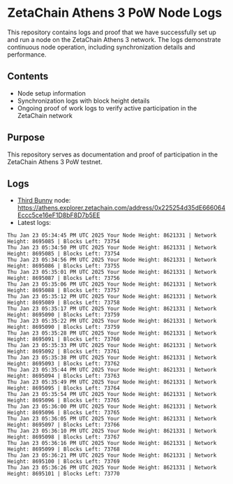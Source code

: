 # ZetaChain Athens 3 PoW Node Logs
This repository contains logs and proof that we have successfully set up and run a node on the ZetaChain Athens 3 network. The logs demonstrate continuous node operation, including synchronization details and performance.

## Contents
- Node setup information
- Synchronization logs with block height details
- Ongoing proof of work logs to verify active participation in the ZetaChain network

## Purpose
This repository serves as documentation and proof of participation in the ZetaChain Athens 3 PoW testnet.

## Logs

- [Third Bunny](https://thirdbunny.xyz/) node: https://athens.explorer.zetachain.com/address/0x225254d35dE666064Eccc5ce16eF1D8bF8D7b5EE
- Latest logs:
```
Thu Jan 23 05:34:45 PM UTC 2025 Your Node Height: 8621331 | Network Height: 8695085 | Blocks Left: 73754
Thu Jan 23 05:34:50 PM UTC 2025 Your Node Height: 8621331 | Network Height: 8695085 | Blocks Left: 73754
Thu Jan 23 05:34:56 PM UTC 2025 Your Node Height: 8621331 | Network Height: 8695086 | Blocks Left: 73755
Thu Jan 23 05:35:01 PM UTC 2025 Your Node Height: 8621331 | Network Height: 8695087 | Blocks Left: 73756
Thu Jan 23 05:35:06 PM UTC 2025 Your Node Height: 8621331 | Network Height: 8695088 | Blocks Left: 73757
Thu Jan 23 05:35:12 PM UTC 2025 Your Node Height: 8621331 | Network Height: 8695089 | Blocks Left: 73758
Thu Jan 23 05:35:17 PM UTC 2025 Your Node Height: 8621331 | Network Height: 8695090 | Blocks Left: 73759
Thu Jan 23 05:35:22 PM UTC 2025 Your Node Height: 8621331 | Network Height: 8695090 | Blocks Left: 73759
Thu Jan 23 05:35:28 PM UTC 2025 Your Node Height: 8621331 | Network Height: 8695091 | Blocks Left: 73760
Thu Jan 23 05:35:33 PM UTC 2025 Your Node Height: 8621331 | Network Height: 8695092 | Blocks Left: 73761
Thu Jan 23 05:35:38 PM UTC 2025 Your Node Height: 8621331 | Network Height: 8695093 | Blocks Left: 73762
Thu Jan 23 05:35:44 PM UTC 2025 Your Node Height: 8621331 | Network Height: 8695094 | Blocks Left: 73763
Thu Jan 23 05:35:49 PM UTC 2025 Your Node Height: 8621331 | Network Height: 8695095 | Blocks Left: 73764
Thu Jan 23 05:35:54 PM UTC 2025 Your Node Height: 8621331 | Network Height: 8695096 | Blocks Left: 73765
Thu Jan 23 05:36:00 PM UTC 2025 Your Node Height: 8621331 | Network Height: 8695096 | Blocks Left: 73765
Thu Jan 23 05:36:05 PM UTC 2025 Your Node Height: 8621331 | Network Height: 8695097 | Blocks Left: 73766
Thu Jan 23 05:36:10 PM UTC 2025 Your Node Height: 8621331 | Network Height: 8695098 | Blocks Left: 73767
Thu Jan 23 05:36:16 PM UTC 2025 Your Node Height: 8621331 | Network Height: 8695099 | Blocks Left: 73768
Thu Jan 23 05:36:21 PM UTC 2025 Your Node Height: 8621331 | Network Height: 8695100 | Blocks Left: 73769
Thu Jan 23 05:36:26 PM UTC 2025 Your Node Height: 8621331 | Network Height: 8695101 | Blocks Left: 73770
```
